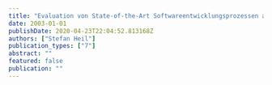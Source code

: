 ```yaml
---
title: "Evaluation von State-of-the-Art Softwareentwicklungsprozessen auf deren Eignung für qualitätssichernde Softwareentwicklung"
date: 2003-01-01
publishDate: 2020-04-23T22:04:52.813168Z
authors: ["Stefan Heil"]
publication_types: ["7"]
abstract: ""
featured: false
publication: ""
---
```


